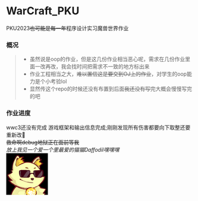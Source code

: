 # WarCraft_PKU
PKU2023~~也可能是每一年~~程序设计实习魔兽世界作业  
### 概况
>+ 虽然说是oop的作业，但是这几份作业相当恶心呢，需求在几份作业里面一改再改，我会找时间把需求不一致的地方标出来  
>+ 作业工程相当之大，~~难以置信这是要交到OJ上的作业~~，对学生的oop能力是个小考验lol
>+ 显然传这个repo的时候还没有布置到后面~~我还没有写完~~大概会慢慢写完的吧  

### 作业进度
wwc3还没有完成
游戏框架和输出信息完成;刚刚发现所有伤害都要向下取整还要重新改💢  
~~救命啊debug地狱正在面前等我~~  
*放上我见一个爱一个里最爱的猫猫Daffodil嘿嘿嘿*  
![cat_cool](./cat_cool.png)  
